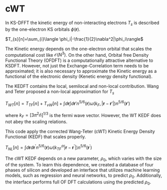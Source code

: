 # cWT
In KS-DFFT the kinetic energy of non-interacting electrons $T_{s}$ is  described by the one-electron KS orbitals $\phi (\mathbf{r})$. 

$T_{s}[n]=\sum_{i}\langle \phi_i|-\frac{1}{2}\nabla^2|\phi_i\rangle$

The Kinetic energy depends on the one-electron orbital that scales the computational cost  like $\mathcal{O}(N^3)$. On the other hand, Orbital free Density Functional Theory (OFDFT) is a computationally attractive alternative to KSDFT. However, not just the Exchange-Correlation term needs to be approximated; it is also necessary to approximate the Kinetic energy as a functional of the electronic density (Kenetic energy density functional).

The KEDFT contains the local, semilocal and non-local contribution. Wang and Teter proposed a non-local approximation for $T_{s}$

$T_{WT}[n]=T_{TF}[n]+T_{vW}[n]+\int d\mathbf{r} \int d\mathbf{r}' n^{5/6}(\mathbf{r}) \omega (k_{F},|\mathbf{r} -\mathbf{r}'|)n^{5/6}(\mathbf{r}')$

where $k_{F} = [3\pi^{2}\bar{n}]^{1/3}$ is the fermi wave vector. However, the WT KEDF does not abey the scaling relations.

This code apply the corrected Wang-Teter (cWT) Kinetic Energy Density Functional (KEDF) that scales properly.

$T_{NL}[n]=\int d\mathbf{r} d{\mathbf{r}^\prime} n^{5/6}(\mathbf{r}) \omega (k_{TF}^{\alpha}|{\mathbf{r} -\mathbf{r}^\prime}|)n^{5/6}(\mathbf{r}^\prime)$

The cWT KEDF depends on a new parameter, $\rho_{0}$, which varies with the size of the system. To learn this dependence, we created a database of four phases of silicon and developed an interface that utilizes machine learning models, such as regression and neural networks, to predict $\rho_{0}$. Additionally, the interface performs full OF DFT calculations using the predicted $\rho_{0}$.                                                                                                                                                                                                                                                                                                                                                                                                                                                                                                                                                                                                                                                                                                                                                                                                                                                                                                                                                                                                                                                                                                                                                                                                                                                                                                                                                                                                  

